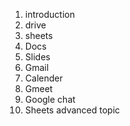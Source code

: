 1. introduction
2. drive
3. sheets
4. Docs
5. Slides
6. Gmail
7. Calender
8. Gmeet
9. Google chat
10. Sheets advanced topic